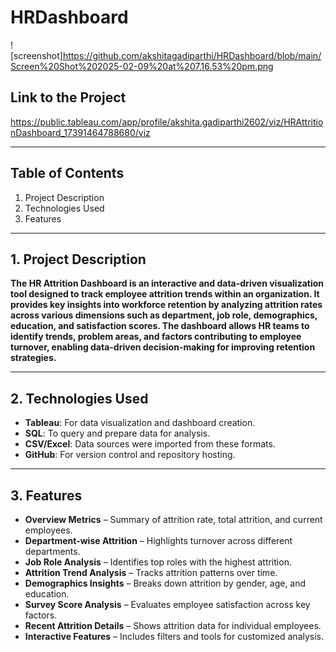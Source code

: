 # HRDashboard
![screenshot]https://github.com/akshitagadiparthi/HRDashboard/blob/main/Screen%20Shot%202025-02-09%20at%207.16.53%20pm.png 




## **Link to the Project**
https://public.tableau.com/app/profile/akshita.gadiparthi2602/viz/HRAttritionDashboard_17391464788680/viz

---

## **Table of Contents**
1. Project Description
2. Technologies Used
3. Features 

---

## **1. Project Description**

**The **HR Attrition Dashboard** is an interactive and data-driven visualization tool designed to track employee attrition trends within an organization. It provides key insights into workforce retention by analyzing attrition rates across various dimensions such as department, job role, demographics, education, and satisfaction scores. The dashboard allows HR teams to identify trends, problem areas, and factors contributing to employee turnover, enabling data-driven decision-making for improving retention strategies.**

---

## **2. Technologies Used**
- **Tableau**: For data visualization and dashboard creation.
- **SQL**: To query and prepare data for analysis.
- **CSV/Excel**: Data sources were imported from these formats.
- **GitHub**: For version control and repository hosting.

---

## **3. Features**
- **Overview Metrics** – Summary of attrition rate, total attrition, and current employees.
- **Department-wise Attrition** – Highlights turnover across different departments.
- **Job Role Analysis** – Identifies top roles with the highest attrition.
- **Attrition Trend Analysis** – Tracks attrition patterns over time.
- **Demographics Insights** – Breaks down attrition by gender, age, and education.
- **Survey Score Analysis** – Evaluates employee satisfaction across key factors.
- **Recent Attrition Details** – Shows attrition data for individual employees.
- **Interactive Features** – Includes filters and tools for customized analysis.


